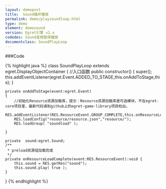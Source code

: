 ```yaml
---
layout: demopost
title:  Sound循环播放
permalink: demo/playsoundloop.html
type: demo
element: demosound
version: Egret引擎 v1.x
codedes: Sound音频暂停播放
documentclass: SoundPlayLoop
---
```


###Code

{% highlight java  %}
class SoundPlayLoop extends egret.DisplayObjectContainer
{
    //入口函数
    public constructor()
    {
        super();
        this.addEventListener(egret.Event.ADDED_TO_STAGE,this.onAddToStage,this);
    }

    private onAddToStage(event:egret.Event)
    {
        //初始化Resource资源加载库，提示：Resource资源加载库是可选模块，不在egret-core项目里，最新代码请到github上的egret-game-library项目检出。
        RES.addEventListener(RES.ResourceEvent.GROUP_COMPLETE,this.onResourceLoadComplete,this);
        RES.loadConfig("resource/resource.json","resource/");
        RES.loadGroup( "soundload" );

    }

    private  sound:egret.Sound;
    /**
     * preload资源组加载完成
     */
    private onResourceLoadComplete(event:RES.ResourceEvent):void {
        this.sound = RES.getRes("sound");
        this.sound.play( true );
    }
}
{% endhighlight %}
